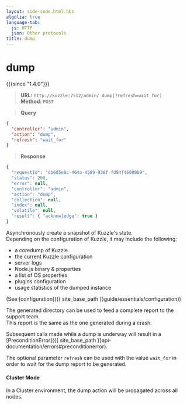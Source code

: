 ```yaml
---
layout: side-code.html.hbs
algolia: true
language-tab:
  js: HTTP
  json: Other protocols
title: dump
---
```


# dump

{{{since "1.4.0"}}}


<blockquote class="js">
<p>
<b>URL:</b> <code>http://kuzzle:7512/admin/_dump[?refresh=wait_for]</code>  
<br><b>Method:</b> <code>POST</code>
</p>
</blockquote>

<blockquote class="json">
<p>
<b>Query</b>
</p>
</blockquote>


```json
{
  "controller": "admin",
  "action": "dump",
  "refresh": "wait_for"
}
```

>**Response**

```javascript
{
  "requestId": "d16d5e8c-464a-4589-938f-fd84f46080b9",
  "status": 200,
  "error": null,
  "controller": "admin",
  "action": "dump",
  "collection": null,
  "index": null,
  "volatile": null,
  "result": { "acknowledge": true }
}
```

Asynchronously create a snapshot of Kuzzle's state.  
Depending on the configuration of Kuzzle, it may include the following:

* a coredump of Kuzzle
* the current Kuzzle configuration
* server logs
* Node.js binary & properties
* a list of OS properties
* plugins configuration
* usage statistics of the dumped instance

(See [configuration]({{ site_base_path }}guide/essentials/configuration))

The generated directory can be used to feed a complete report to the support team.  
This report is the same as the one generated during a crash.  

Subsequent calls made while a dump is underway will result in a [PreconditionError]({{ site_base_path }}api-documentation/errors#preconditionerror).  

The optional parameter `refresh` can be used with the value `wait_for` in order to wait for the dump report to be generated.

#### Cluster Mode

In a Cluster environment, the dump action will be propagated across all nodes.
